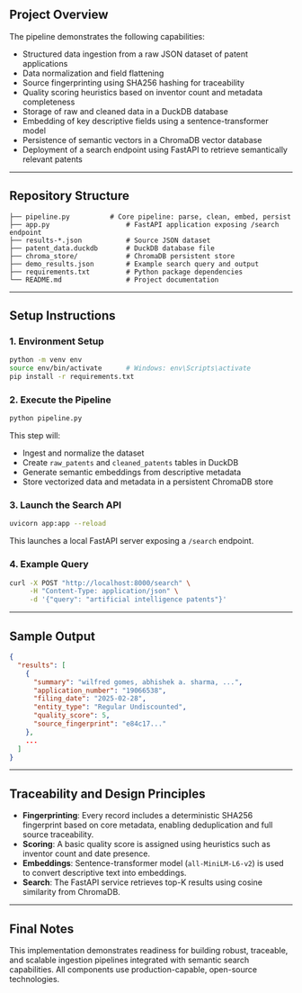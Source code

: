 ## Project Overview

The pipeline demonstrates the following capabilities:

- Structured data ingestion from a raw JSON dataset of patent applications
- Data normalization and field flattening
- Source fingerprinting using SHA256 hashing for traceability
- Quality scoring heuristics based on inventor count and metadata completeness
- Storage of raw and cleaned data in a DuckDB database
- Embedding of key descriptive fields using a sentence-transformer model
- Persistence of semantic vectors in a ChromaDB vector database
- Deployment of a search endpoint using FastAPI to retrieve semantically relevant patents

---

## Repository Structure

```
├── pipeline.py          # Core pipeline: parse, clean, embed, persist
├── app.py                   # FastAPI application exposing /search endpoint
├── results-*.json           # Source JSON dataset
├── patent_data.duckdb       # DuckDB database file
├── chroma_store/            # ChromaDB persistent store
├── demo_results.json        # Example search query and output
├── requirements.txt         # Python package dependencies
└── README.md                # Project documentation
```

---

## Setup Instructions

### 1. Environment Setup

```bash
python -m venv env
source env/bin/activate      # Windows: env\Scripts\activate
pip install -r requirements.txt
```

### 2. Execute the Pipeline

```bash
python pipeline.py
```

This step will:

- Ingest and normalize the dataset
- Create `raw_patents` and `cleaned_patents` tables in DuckDB
- Generate semantic embeddings from descriptive metadata
- Store vectorized data and metadata in a persistent ChromaDB store

### 3. Launch the Search API

```bash
uvicorn app:app --reload
```

This launches a local FastAPI server exposing a `/search` endpoint.

### 4. Example Query

```bash
curl -X POST "http://localhost:8000/search" \
     -H "Content-Type: application/json" \
     -d '{"query": "artificial intelligence patents"}'
```

---

## Sample Output

```json
{
  "results": [
    {
      "summary": "wilfred gomes, abhishek a. sharma, ...",
      "application_number": "19066538",
      "filing_date": "2025-02-28",
      "entity_type": "Regular Undiscounted",
      "quality_score": 5,
      "source_fingerprint": "e84c17..."
    },
    ...
  ]
}
```

---

## Traceability and Design Principles

- **Fingerprinting**: Every record includes a deterministic SHA256 fingerprint based on core metadata, enabling deduplication and full source traceability.
- **Scoring**: A basic quality score is assigned using heuristics such as inventor count and date presence.
- **Embeddings**: Sentence-transformer model (`all-MiniLM-L6-v2`) is used to convert descriptive text into embeddings.
- **Search**: The FastAPI service retrieves top-K results using cosine similarity from ChromaDB.

---

## Final Notes

This implementation demonstrates readiness for building robust, traceable, and scalable ingestion pipelines integrated with semantic search capabilities. All components use production-capable, open-source technologies.
